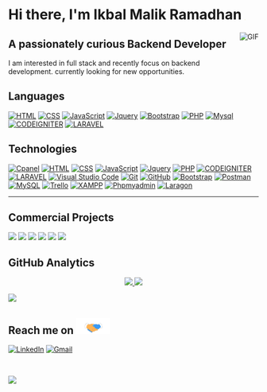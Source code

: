 # Hi there, I'm Ikbal Malik Ramadhan <a href="https://github.com/hippies67"><img alt="GIF" src="https://github.com/SatYu26/SatYu26/blob/master/Assets/wave.gif" width="0.1vw" /></a>

<a href="https://github.com/hippies67"><img align="right" alt="GIF" height="160px" src="https://octodex.github.com/images/daftpunktocat-guy.gif" /></a>

## A passionately curious Backend Developer

I am interested in full stack and recently focus on backend development. currently looking for new opportunities.

## Languages

[![HTML](https://img.shields.io/badge/-HTML-05122A?style=flat&logo=HTML5)](https://html.com/)
[![CSS](https://img.shields.io/badge/-CSS-05122A?style=flat&logo=CSS3&logoColor=1572B6)](https://www.w3.org/Style/CSS/Overview.en.html/)
[![JavaScript](https://img.shields.io/badge/-JavaScript-000?&logo=JavaScript)](https://www.javascript.com/)
[![Jquery](https://img.shields.io/badge/-Jquery-05122A?style=flat&logo=Jquery)](https://jquery.com/)
[![Bootstrap](https://img.shields.io/badge/-Bootstrap-05122A?style=flat&logo=Bootstrap)](https://getbootstrap.com/)
[![PHP](https://img.shields.io/badge/-PHP-000?&logo=PHP)](https://www.php.net/)
[![Mysql](https://img.shields.io/badge/-SQL-000?&logo=MySQL)](https://www.mysql.com/)
[![CODEIGNITER](https://img.shields.io/badge/-CODEIGNITER_3-000?&logo=CODEIGNITER)](https://www.codeigniter.com/userguide3/)
[![LARAVEL](https://img.shields.io/badge/-Laravel-000?&logo=Laravel)](https://laravel.com/)

## Technologies

[![Cpanel](https://img.shields.io/badge/-Cpanel-000?&logo=Cpanel&logoColor=F90)](https://cpanel.net/)
[![HTML](https://img.shields.io/badge/-HTML-05122A?style=flat&logo=HTML5)](https://html.com/)
[![CSS](https://img.shields.io/badge/-CSS-05122A?style=flat&logo=CSS3&logoColor=1572B6)](https://www.w3.org/Style/CSS/Overview.en.html/)
[![JavaScript](https://img.shields.io/badge/-JavaScript-000?&logo=JavaScript)](https://www.javascript.com/)
[![Jquery](https://img.shields.io/badge/-Jquery-05122A?style=flat&logo=Jquery)](https://jquery.com/)
[![PHP](https://img.shields.io/badge/-PHP-000?&logo=PHP)](https://www.php.net/)
[![CODEIGNITER](https://img.shields.io/badge/-CODEIGNITER_3-000?&logo=CODEIGNITER)](https://www.codeigniter.com/userguide3/)
[![LARAVEL](https://img.shields.io/badge/-Laravel-000?&logo=Laravel)](https://laravel.com/)
[![Visual Studio Code](https://img.shields.io/badge/-Visual%20Studio%20Code-05122A?style=flat&logo=visual-studio-code&logoColor=007ACC)](https://code.visualstudio.com/)
[![Git](https://img.shields.io/badge/-Git-05122A?style=flat&logo=git)](https://git-scm.com/)
[![GitHub](https://img.shields.io/badge/-GitHub-05122A?style=flat&logo=github)](https://github.com/)
[![Bootstrap](https://img.shields.io/badge/-Bootstrap-2CA5E0?style=flat&logo=bootstrap&logoColor=563D7C)](https://getbootstrap.com/)
[![Postman](https://img.shields.io/badge/Postman-FF6C37?style=flat&logo=Postman&logoColor=white)](https://www.postman.com/)
[![MySQL](https://img.shields.io/badge/MySQL-00000F?style=flat&logo=mysql&logoColor=white)](https://www.mysql.com/)
[![Trello](https://img.shields.io/badge/Trello-0052CC?style=flat&logo=trello&logoColor=white)](https://trello.com/)
[![XAMPP](https://img.shields.io/badge/-Xampp-000?&logo=Xampp)](https://www.apachefriends.org/)
[![Phpmyadmin](https://img.shields.io/badge/-Phpmyadmin-000?&logo=Phpmyadmin)](https://www.apachefriends.org/)
[![Laragon](https://img.shields.io/badge/-Laragon-000?&logo=Laragon)](https://laragon.org/)

----

## Commercial Projects

[![](https://img.shields.io/badge/-🧬%20E%20Voting%20-000)](http://pemira.unsap.ac.id)
[![](https://img.shields.io/badge/-🧬%20Inimahsumedang%20-000)](https://inimahsumedang.com/)
[![](https://img.shields.io/badge/-🧬%20Jaya%20Dwara%20-000)](https://jayadwara.id/)
[![](https://img.shields.io/badge/-🧬%20Sumedang%20Lebaran%20Realtime%20-000)](https://lebaran.sumedangkab.go.id/)
[![](https://img.shields.io/badge/-🧬%20SIKASEP%20-000)](https://sikasep.sumedangkab.go.id/)
[![](https://img.shields.io/badge/-🧬%20Tahungoding%20-000)](https://tahungoding.id/)

## GitHub Analytics

<p align="center">
<a href="https://github.com/hippies67">
  <img height="180em" src="https://github-readme-stats-eight-theta.vercel.app/api?username=hippies67&show_icons=true&theme=algolia&include_all_commits=true&count_private=true"/>
  <img height="180em" src="https://github-readme-stats-eight-theta.vercel.app/api/top-langs/?username=hippies67&layout=compact&langs_count=8&theme=algolia"/>
</a>
</p>

![](https://komarev.com/ghpvc/?username=hippies67&color=blue)


## Reach me on <a href="https://github.com/hippies67"><img src="https://github.com/SatYu26/SatYu26/blob/master/Assets/Handshake.gif" height="32px"></a>

[![LinkedIn](https://img.shields.io/badge/LinkedIn-0077B5?style=flat&logo=linkedin&logoColor=white)](https://www.linkedin.com/in/ikbal-malik-ramadhan-780669198/)
[![Gmail](https://img.shields.io/badge/ikbal.malik26@gmail.com-D14836?style=flat&logo=gmail&logoColor=white)](mailto:ikbal.malik26@gmail.com)

<br />

<a href="https://github.com/hippies67"><img src="https://imgur.com/rilHVxA.png"/></a>
